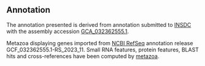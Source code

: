 **Annotation**
----------

The annotation presented is derived from annotation submitted to
[INSDC](http://www.insdc.org) with the assembly accession [GCA\_032362555.1](http://www.ebi.ac.uk/ena/data/view/GCA_032362555.1).

Metazoa displaying genes imported from [NCBI RefSeq](https://www.ncbi.nlm.nih.gov/genome/annotation_euk/Amyelois_transitella/GCF_032362555.1-RS_2023_11.html) annotation release GCF_032362555.1-RS_2023_11.
Small RNA features, protein features, BLAST hits and cross-references have been
computed by [metazoa](https://metazoa.ensembl.org/info/genome/annotation/index.html).

